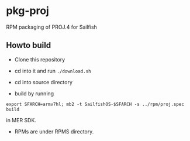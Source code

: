 # pkg-proj
RPM packaging of PROJ.4 for Sailfish

## Howto build

* Clone this repository

* cd into it and run `./download.sh`

* cd into source directory

* build by running 
```
export SFARCH=armv7hl; mb2 -t SailfishOS-$SFARCH -s ../rpm/proj.spec build
```
in MER SDK. 

* RPMs are under RPMS directory.
